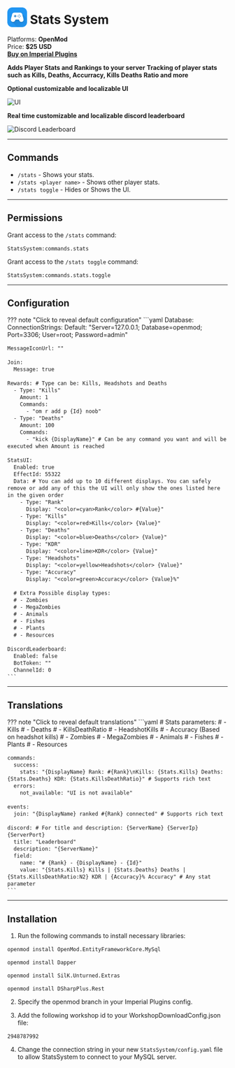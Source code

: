 # <img src="/assets/images/plugins/stats-system/logo.png" width="45" style="vertical-align: bottom;"/> Stats System

Platforms: **OpenMod**  
Price: **$25 USD**  
**[Buy on Imperial Plugins](https://imperialplugins.com/Unturned/Products/Stats-System)**

**Adds Player Stats and Rankings to your server**
**Tracking of player stats such as Kills, Deaths, Accurracy, Kills Deaths Ratio and more**

**Optional customizable and localizable UI**

![UI](https://i.imgur.com/7vNgT60.png)

**Real time customizable and localizable discord leaderboard**

![Discord Leaderboard](https://i.imgur.com/bZ7EyFT.png)

***

## Commands

- `/stats` - Shows your stats.
- `/stats <player name>` - Shows other player stats.
- `/stats toggle` - Hides or Shows the UI.

***

## Permissions

Grant access to the `/stats` command:
```
StatsSystem:commands.stats
```

Grant access to the `/stats toggle` command:
```
StatsSystem:commands.stats.toggle
```

***

## Configuration
??? note "Click to reveal default configuration"
    ```yaml
    Database:
      ConnectionStrings:
        Default: "Server=127.0.0.1; Database=openmod; Port=3306; User=root; Password=admin"

    MessageIconUrl: ""

    Join:
      Message: true

    Rewards: # Type can be: Kills, Headshots and Deaths
      - Type: "Kills"
        Amount: 1
        Commands:
          - "om r add p {Id} noob"
      - Type: "Deaths"
        Amount: 100
        Commands:
          - "kick {DisplayName}" # Can be any command you want and will be executed when Amount is reached

    StatsUI:
      Enabled: true
      EffectId: 55322
      Data: # You can add up to 10 different displays. You can safely remove or add any of this the UI will only show the ones listed here in the given order
        - Type: "Rank"
          Display: "<color=cyan>Rank</color> #{Value}"
        - Type: "Kills"
          Display: "<color=red>Kills</color> {Value}"
        - Type: "Deaths"
          Display: "<color=blue>Deaths</color> {Value}"
        - Type: "KDR"
          Display: "<color=lime>KDR</color> {Value}"
        - Type: "Headshots"
          Display: "<color=yellow>Headshots</color> {Value}"
        - Type: "Accuracy"
          Display: "<color=green>Accuracy</color> {Value}%"

      # Extra Possible display types:
      # - Zombies
      # - MegaZombies
      # - Animals
      # - Fishes
      # - Plants 
      # - Resources

    DiscordLeaderboard:
      Enabled: false
      BotToken: ""
      ChannelId: 0
    ```
***

## Translations
??? note "Click to reveal default translations"
    ```yaml
    # Stats parameters:
    # - Kills
    # - Deaths
    # - KillsDeathRatio 
    # - HeadshotKills
    # - Accuracy (Based on headshot kills)
    # - Zombies
    # - MegaZombies
    # - Animals
    # - Fishes
    # - Plants
    # - Resources

    commands:
      success: 
        stats: "{DisplayName} Rank: #{Rank}\nKills: {Stats.Kills} Deaths: {Stats.Deaths} KDR: {Stats.KillsDeathRatio}" # Supports rich text
      errors:
        not_available: "UI is not available"

    events:
      join: "{DisplayName} ranked #{Rank} connected" # Supports rich text

    discord: # For title and description: {ServerName} {ServerIp} {ServerPort}
      title: "Leaderboard" 
      description: "{ServerName}"
      field: 
        name: "# {Rank} - {DisplayName} - {Id}"
        value: "{Stats.Kills} Kills | {Stats.Deaths} Deaths | {Stats.KillsDeathRatio:N2} KDR | {Accuracy}% Accuracy" # Any stat parameter
    ```
***

## Installation

1. Run the following commands to install necessary libraries:
  ```
  openmod install OpenMod.EntityFrameworkCore.MySql
  ```
  ```
  openmod install Dapper
  ```
  ```
  openmod install SilK.Unturned.Extras
  ```
  ```
  openmod install DSharpPlus.Rest
  ```

2. Specify the openmod branch in your Imperial Plugins config.

3. Add the following workshop id to your WorkshopDownloadConfig.json file:
  ```
  2948787992
  ```

4. Change the connection string in your new `StatsSystem/config.yaml` file to allow StatsSystem to connect to your MySQL server.
